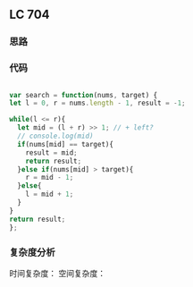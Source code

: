## LC 704

### 思路

### 代码

```JavaScript

var search = function(nums, target) {
let l = 0, r = nums.length - 1, result = -1;

while(l <= r){
  let mid = (l + r) >> 1; // + left?
  // console.log(mid)
  if(nums[mid] == target){
    result = mid;
    return result;
  }else if(nums[mid] > target){
    r = mid - 1;
  }else{
    l = mid + 1;
  }
}
return result;
};

```

### 复杂度分析

时间复杂度：
空间复杂度：
